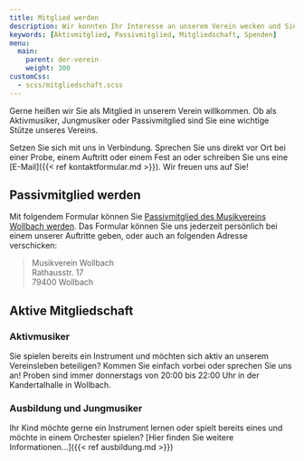 ```yaml
---
title: Mitglied werden
description: Wir konnten Ihr Interesse an unserem Verein wecken und Sie wollen uns unterstützen? Hier können Sie Mitglied werden.
keywords: [Aktivmitglied, Passivmitglied, Mitgliedschaft, Spenden]
menu:
  main:
    parent: der-verein
    weight: 300
customCss:
  - scss/mitgliedschaft.scss
---
```


Gerne heißen wir Sie als Mitglied in unserem Verein willkommen. Ob als
Aktivmusiker, Jungmusiker oder Passivmitglied sind Sie eine wichtige Stütze
unseres Vereins.

Setzen Sie sich mit uns in Verbindung. Sprechen Sie uns direkt vor Ort bei
einer Probe, einem Auftritt oder einem Fest an oder schreiben Sie uns eine
[E-Mail]({{< ref kontaktformular.md >}}). Wir freuen uns auf Sie!

<div class="row">
  <div class="side-by-side">

## Passivmitglied werden
Mit folgendem Formular können Sie
<a title="Beitrittserklärung"
    href="/files/pdf/beitrittserklaerung.pdf"
    target="_blank">Passivmitglied
  des Musikvereins Wollbach werden</a>.
Das Formular können Sie uns jederzeit persönlich bei einem unserer
Auftritte geben, oder auch an folgenden Adresse verschicken:

> Musikverein Wollbach<br />
> Rathausstr. 17<br />
> 79400 Wollbach
  </div>
  <div class="side-by-side">

## Aktive Mitgliedschaft
### Aktivmusiker
Sie spielen bereits ein Instrument und möchten sich aktiv an unserem
Vereinsleben beteiligen? Kommen Sie einfach vorbei oder sprechen Sie uns
an! Proben sind immer donnerstags von 20:00 bis 22:00 Uhr in der
Kandertalhalle in Wollbach.

### Ausbildung und Jungmusiker
Ihr Kind möchte gerne ein Instrument lernen oder spielt bereits eines
und möchte in einem Orchester spielen? [Hier finden Sie weitere
Informationen...]({{< ref ausbildung.md >}})

  </div>
</div>
